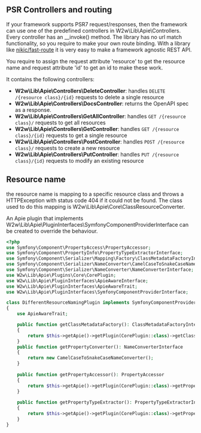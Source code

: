 ## PSR Controllers and routing
If your framework supports PSR7 request/responses, then the framework can use one of the predefined controllers
in W2w\Lib\Apie\Controllers. Every controller has an __invoke() method. The library has no url match functionality,
so you require to make your own route binding.
With a library like [nikic/fast-route](https://github.com/nikic/FastRoute) it is very easy to make a framework agnostic REST API.

You require to assign the request attribute 'resource' to get the resource name and request attribute 'id' to get an id 
to make these work.
 
It contains the following controllers:
- **W2w\Lib\Apie\Controllers\DeleteController**: handles ```DELETE /{resource class}/{id}``` requests to delete a single resource
- **W2w\Lib\Apie\Controllers\DocsController**: returns the OpenAPI spec as a response.
- **W2w\Lib\Apie\Controllers\GetAllController**: handles ```GET /{resource class}/``` requests to get all resources
- **W2w\Lib\Apie\Controllers\GetController**: handles ```GET /{resource class}/{id}``` requests to get a single resource
- **W2w\Lib\Apie\Controllers\PostController**: handles ```POST /{resource class}/``` requests to create a new resource
- **W2w\Lib\Apie\Controllers\PutController**: handles ```PUT /{resource class}/{id}``` requests to modify an existing resource

## Resource name
the resource name is mapping to a specific resource class and throws a HTTPException with status code 404 if it could not
be found. The class used to do this mapping is W2w\Lib\Apie\Core\ClassResourceConverter.

An Apie plugin that implements W2w\Lib\Apie\PluginInterfaces\SymfonyComponentProviderInterface can be created to override the
behaviour.

```php
<?php
use Symfony\Component\PropertyAccess\PropertyAccessor;
use Symfony\Component\PropertyInfo\PropertyTypeExtractorInterface;
use Symfony\Component\Serializer\Mapping\Factory\ClassMetadataFactoryInterface;
use Symfony\Component\Serializer\NameConverter\CamelCaseToSnakeCaseNameConverter;
use Symfony\Component\Serializer\NameConverter\NameConverterInterface;
use W2w\Lib\Apie\Plugins\Core\CorePlugin;
use W2w\Lib\Apie\PluginInterfaces\ApieAwareInterface;
use W2w\Lib\Apie\PluginInterfaces\ApieAwareTrait;
use W2w\Lib\Apie\PluginInterfaces\SymfonyComponentProviderInterface;

class DifferentResourceNamingPlugin implements SymfonyComponentProviderInterface, ApieAwareInterface
{
    use ApieAwareTrait;

    public function getClassMetadataFactory(): ClassMetadataFactoryInterface
    {
        return $this->getApie()->getPlugin(CorePlugin::class)->getClassMetadataFactory();
    }
    public function getPropertyConverter(): NameConverterInterface
    {
        return new CamelCaseToSnakeCaseNameConverter();
    }
    
    public function getPropertyAccessor(): PropertyAccessor
    {
        return $this->getApie()->getPlugin(CorePlugin::class)->getPropertyAccessor();
    }
    
    public function getPropertyTypeExtractor(): PropertyTypeExtractorInterface
    {
        return $this->getApie()->getPlugin(CorePlugin::class)->getPropertyTypeExtractor();
    }
}

```
